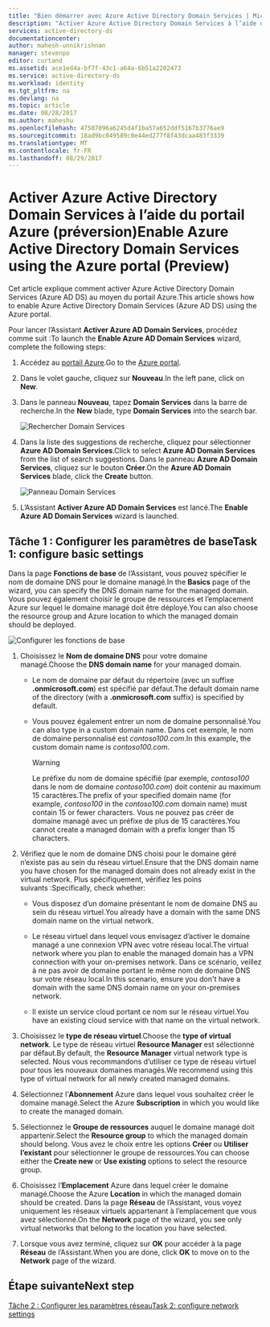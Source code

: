 ```yaml
---
title: "Bien démarrer avec Azure Active Directory Domain Services | Microsoft Docs"
description: "Activer Azure Active Directory Domain Services à l’aide du portail Azure (préversion)"
services: active-directory-ds
documentationcenter: 
author: mahesh-unnikrishnan
manager: stevenpo
editor: curtand
ms.assetid: ace1ed4a-bf7f-43c1-a64a-6b51a2202473
ms.service: active-directory-ds
ms.workload: identity
ms.tgt_pltfrm: na
ms.devlang: na
ms.topic: article
ms.date: 08/28/2017
ms.author: maheshu
ms.openlocfilehash: 47507096a6245d4f1ba57a652ddf5167b3776ae9
ms.sourcegitcommit: 18ad9bc049589c8e44ed277f8f43dcaa483f3339
ms.translationtype: MT
ms.contentlocale: fr-FR
ms.lasthandoff: 08/29/2017
---
```

# <a name="enable-azure-active-directory-domain-services-using-the-azure-portal-preview"></a><span data-ttu-id="25159-103">Activer Azure Active Directory Domain Services à l’aide du portail Azure (préversion)</span><span class="sxs-lookup"><span data-stu-id="25159-103">Enable Azure Active Directory Domain Services using the Azure portal (Preview)</span></span>
<span data-ttu-id="25159-104">Cet article explique comment activer Azure Active Directory Domain Services (Azure AD DS) au moyen du portail Azure.</span><span class="sxs-lookup"><span data-stu-id="25159-104">This article shows how to enable Azure Active Directory Domain Services (Azure AD DS) using the Azure portal.</span></span>


<span data-ttu-id="25159-105">Pour lancer l’Assistant **Activer Azure AD Domain Services**, procédez comme suit :</span><span class="sxs-lookup"><span data-stu-id="25159-105">To launch the **Enable Azure AD Domain Services** wizard, complete the following steps:</span></span>

1. <span data-ttu-id="25159-106">Accédez au [portail Azure](https://portal.azure.com).</span><span class="sxs-lookup"><span data-stu-id="25159-106">Go to the [Azure portal](https://portal.azure.com).</span></span>
2. <span data-ttu-id="25159-107">Dans le volet gauche, cliquez sur **Nouveau**.</span><span class="sxs-lookup"><span data-stu-id="25159-107">In the left pane, click on **New**.</span></span>
3. <span data-ttu-id="25159-108">Dans le panneau **Nouveau**, tapez **Domain Services** dans la barre de recherche.</span><span class="sxs-lookup"><span data-stu-id="25159-108">In the **New** blade, type **Domain Services** into the search bar.</span></span>

    ![Rechercher Domain Services](./media/getting-started/search-domain-services.png)

4. <span data-ttu-id="25159-110">Dans la liste des suggestions de recherche, cliquez pour sélectionner **Azure AD Domain Services**.</span><span class="sxs-lookup"><span data-stu-id="25159-110">Click to select **Azure AD Domain Services** from the list of search suggestions.</span></span> <span data-ttu-id="25159-111">Dans le panneau **Azure AD Domain Services**, cliquez sur le bouton **Créer**.</span><span class="sxs-lookup"><span data-stu-id="25159-111">On the **Azure AD Domain Services** blade, click the **Create** button.</span></span>

    ![Panneau Domain Services](./media/getting-started/domain-services-blade.png)

5. <span data-ttu-id="25159-113">L’Assistant **Activer Azure AD Domain Services** est lancé.</span><span class="sxs-lookup"><span data-stu-id="25159-113">The **Enable Azure AD Domain Services** wizard is launched.</span></span>


## <a name="task-1-configure-basic-settings"></a><span data-ttu-id="25159-114">Tâche 1 : Configurer les paramètres de base</span><span class="sxs-lookup"><span data-stu-id="25159-114">Task 1: configure basic settings</span></span>
<span data-ttu-id="25159-115">Dans la page **Fonctions de base** de l’Assistant, vous pouvez spécifier le nom de domaine DNS pour le domaine managé.</span><span class="sxs-lookup"><span data-stu-id="25159-115">In the **Basics** page of the wizard, you can specify the DNS domain name for the managed domain.</span></span> <span data-ttu-id="25159-116">Vous pouvez également choisir le groupe de ressources et l’emplacement Azure sur lequel le domaine managé doit être déployé.</span><span class="sxs-lookup"><span data-stu-id="25159-116">You can also choose the resource group and Azure location to which the managed domain should be deployed.</span></span>

![Configurer les fonctions de base](./media/getting-started/domain-services-blade-basics.png)

1. <span data-ttu-id="25159-118">Choisissez le **Nom de domaine DNS** pour votre domaine managé.</span><span class="sxs-lookup"><span data-stu-id="25159-118">Choose the **DNS domain name** for your managed domain.</span></span>

   * <span data-ttu-id="25159-119">Le nom de domaine par défaut du répertoire (avec un suffixe **.onmicrosoft.com**) est spécifié par défaut.</span><span class="sxs-lookup"><span data-stu-id="25159-119">The default domain name of the directory (with a **.onmicrosoft.com** suffix) is specified by default.</span></span>

   * <span data-ttu-id="25159-120">Vous pouvez également entrer un nom de domaine personnalisé.</span><span class="sxs-lookup"><span data-stu-id="25159-120">You can also type in a custom domain name.</span></span> <span data-ttu-id="25159-121">Dans cet exemple, le nom de domaine personnalisé est *contoso100.com*.</span><span class="sxs-lookup"><span data-stu-id="25159-121">In this example, the custom domain name is *contoso100.com*.</span></span>

     > [!WARNING]
     > <span data-ttu-id="25159-122">Le préfixe du nom de domaine spécifié (par exemple, *contoso100* dans le nom de domaine *contoso100.com*) doit contenir au maximum 15 caractères.</span><span class="sxs-lookup"><span data-stu-id="25159-122">The prefix of your specified domain name (for example, *contoso100* in the *contoso100.com* domain name) must contain 15 or fewer characters.</span></span> <span data-ttu-id="25159-123">Vous ne pouvez pas créer de domaine managé avec un préfixe de plus de 15 caractères.</span><span class="sxs-lookup"><span data-stu-id="25159-123">You cannot create a managed domain with a prefix longer than 15 characters.</span></span>
     >
     >

2. <span data-ttu-id="25159-124">Vérifiez que le nom de domaine DNS choisi pour le domaine géré n’existe pas au sein du réseau virtuel.</span><span class="sxs-lookup"><span data-stu-id="25159-124">Ensure that the DNS domain name you have chosen for the managed domain does not already exist in the virtual network.</span></span> <span data-ttu-id="25159-125">Plus spécifiquement, vérifiez les poins suivants :</span><span class="sxs-lookup"><span data-stu-id="25159-125">Specifically, check whether:</span></span>

   * <span data-ttu-id="25159-126">Vous disposez d’un domaine présentant le nom de domaine DNS au sein du réseau virtuel.</span><span class="sxs-lookup"><span data-stu-id="25159-126">You already have a domain with the same DNS domain name on the virtual network.</span></span>

   * <span data-ttu-id="25159-127">Le réseau virtuel dans lequel vous envisagez d’activer le domaine managé a une connexion VPN avec votre réseau local.</span><span class="sxs-lookup"><span data-stu-id="25159-127">The virtual network where you plan to enable the managed domain has a VPN connection with your on-premises network.</span></span> <span data-ttu-id="25159-128">Dans ce scénario, veillez à ne pas avoir de domaine portant le même nom de domaine DNS sur votre réseau local.</span><span class="sxs-lookup"><span data-stu-id="25159-128">In this scenario, ensure you don't have a domain with the same DNS domain name on your on-premises network.</span></span>

   * <span data-ttu-id="25159-129">Il existe un service cloud portant ce nom sur le réseau virtuel.</span><span class="sxs-lookup"><span data-stu-id="25159-129">You have an existing cloud service with that name on the virtual network.</span></span>

3. <span data-ttu-id="25159-130">Choisissez le **type de réseau virtuel**.</span><span class="sxs-lookup"><span data-stu-id="25159-130">Choose the **type of virtual network**.</span></span> <span data-ttu-id="25159-131">Le type de réseau virtuel **Resource Manager** est sélectionné par défaut.</span><span class="sxs-lookup"><span data-stu-id="25159-131">By default, the **Resource Manager** virtual network type is selected.</span></span> <span data-ttu-id="25159-132">Nous vous recommandons d’utiliser ce type de réseau virtuel pour tous les nouveaux domaines managés.</span><span class="sxs-lookup"><span data-stu-id="25159-132">We recommend using this type of virtual network for all newly created managed domains.</span></span>

4. <span data-ttu-id="25159-133">Sélectionnez l’**Abonnement** Azure dans lequel vous souhaitez créer le domaine managé.</span><span class="sxs-lookup"><span data-stu-id="25159-133">Select the Azure **Subscription** in which you would like to create the managed domain.</span></span>

5. <span data-ttu-id="25159-134">Sélectionnez le **Groupe de ressources** auquel le domaine managé doit appartenir.</span><span class="sxs-lookup"><span data-stu-id="25159-134">Select the **Resource group** to which the managed domain should belong.</span></span> <span data-ttu-id="25159-135">Vous avez le choix entre les options **Créer** ou **Utiliser l’existant** pour sélectionner le groupe de ressources.</span><span class="sxs-lookup"><span data-stu-id="25159-135">You can choose either the **Create new** or **Use existing** options to select the resource group.</span></span>

6. <span data-ttu-id="25159-136">Choisissez l’**Emplacement** Azure dans lequel créer le domaine managé.</span><span class="sxs-lookup"><span data-stu-id="25159-136">Choose the Azure **Location** in which the managed domain should be created.</span></span> <span data-ttu-id="25159-137">Dans la page **Réseau** de l’Assistant, vous voyez uniquement les réseaux virtuels appartenant à l’emplacement que vous avez sélectionné.</span><span class="sxs-lookup"><span data-stu-id="25159-137">On the **Network** page of the wizard, you see only virtual networks that belong to the location you have selected.</span></span>

7. <span data-ttu-id="25159-138">Lorsque vous avez terminé, cliquez sur **OK** pour accéder à la page **Réseau** de l’Assistant.</span><span class="sxs-lookup"><span data-stu-id="25159-138">When you are done, click **OK** to move on to the **Network** page of the wizard.</span></span>


## <a name="next-step"></a><span data-ttu-id="25159-139">Étape suivante</span><span class="sxs-lookup"><span data-stu-id="25159-139">Next step</span></span>
[<span data-ttu-id="25159-140">Tâche 2 : Configurer les paramètres réseau</span><span class="sxs-lookup"><span data-stu-id="25159-140">Task 2: configure network settings</span></span>](active-directory-ds-getting-started-network.md)
